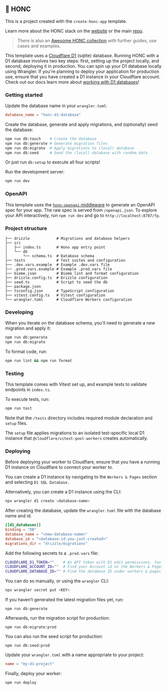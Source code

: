 ## 🪿 HONC

This is a project created with the `create-honc-app` template.

Learn more about the HONC stack on the [website](https://honc.dev) or the main [repo](https://github.com/fiberplane/create-honc-app).

> There is also an [Awesome HONC collection](https://github.com/fiberplane/awesome-honc) with further guides, use cases and examples.

This template uses a [Cloudflare D1](https://developers.cloudflare.com/d1) (sqlite) database. Running HONC with a D1 database involves two key steps: first, setting up the project locally, and second, deploying it in production. You can spin up your D1 database locally using Wrangler. If you're planning to deploy your application for production use, ensure that you have created a D1 instance in your Cloudflare account. Check out our docs learn more about [working with D1 databases](https://docs.honc.dev/stack/databases/#cloudflare-d1)!

### Getting started

Update the database name in your `wrangler.toml`:

```toml
database_name = "honc-d1-database"
```

Create the database, generate and apply migrations, and (optionally) seed the database:

```sh
npm run db:touch    # Create the database
npm run db:generate # Generate migration files
npm run db:migrate  # Apply migrations to (local) database
npm run db:seed     # Seed the (local) database with random data
```

Or just run `db:setup` to execute all four scripts!

Run the development server:

```sh
npm run dev
```

### OpenAPI

This template uses the [`hono-openapi` middleware](github.com/rhinobase/hono-openapi) to generate an OpenAPI spec for your app. The raw spec is served from `/openapi.json`. To explore your API interactively, run `npm run dev` and go to `http://localhost:8787/fp`.

### Project structure

```#
├── drizzle            # Migrations and database helpers
├── src
│   ├── index.ts       # Hono app entry point
│   └── db
│       └── schema.ts  # Database schema
├── tests              # Test suites and configuration
├── .dev.vars.example  # Example .dev.vars file
├── .prod.vars.example # Example .prod.vars file
├── biome.json         # Biome lint and format configuration
├── drizzle.config.ts  # Drizzle configuration
├── seed.ts            # Script to seed the db
├── package.json
├── tsconfig.json      # TypeScript configuration
├── vitest.config.ts   # Vitest configuration
└── wrangler.toml      # Cloudflare Workers configuration
```

### Developing

When you iterate on the database schema, you'll need to generate a new migration and apply it:
```sh
npm run db:generate
npm run db:migrate
```

To format code, run:

```bash
npm run lint && npm run format
```

### Testing

This template comes with Vitest set up, and example tests to validate endpoints in `index.ts`.

To execute tests, run:

```sh
npm run test
```

Note that the `/tests` directory includes required module declaration and `setup` files.

The `setup` file applies migrations to an isolated test-specific local D1 instance that `@cloudflare/vitest-pool-workers` creates automatically.

### Deploying

Before deploying your worker to Cloudflare, ensure that you have a running D1 instance on Cloudflare to connect your worker to.

You can create a D1 instance by navigating to the `Workers & Pages` section and selecting `D1 SQL Database.`

Alternatively, you can create a D1 instance using the CLI:

```sh
npx wrangler d1 create <database-name>
```

After creating the database, update the `wrangler.toml` file with the database name and id.

```toml
[[d1_databases]]
binding = "DB"
database_name = "<new-database-name>"
database_id = "<database-id-you-just-created>"
migrations_dir = "drizzle/migrations"
```

Add the following secrets to a `.prod.vars` file:

```sh
CLOUDFLARE_D1_TOKEN=""    # An API token with D1 edit permissions. You can create API tokens from your Cloudflare profile
CLOUDFLARE_ACCOUNT_ID=""  # Find your Account id on the Workers & Pages overview (upper right)
CLOUDFLARE_DATABASE_ID="" # Find the database ID under workers & pages under D1 SQL Database and by selecting the created database
```

You can do so manually, or using the `wrangler` CLI:

```sh
npx wrangler secret put <KEY>
```

If you haven’t generated the latest migration files yet, run:
```shell
npm run db:generate
```

Afterwards, run the migration script for production:
```shell
npm run db:migrate:prod
```

You can also run the seed script for production:
```shell
npm run db:seed:prod
```

Update your `wrangler.toml` with a name appropriate to your project:

```toml
name = "my-d1-project"
```

Finally, deploy your worker:

```shell 
npm run deploy
```
